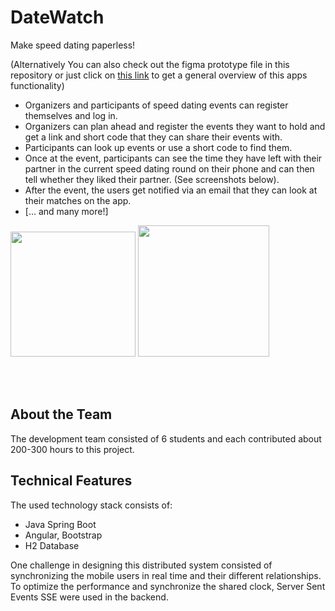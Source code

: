 # DateWatch
Make speed dating paperless!

(Alternatively You can also check out the figma prototype file in this repository or just click on [this link](https://www.figma.com/file/VfUssciRWQJCU6zIxfyD3h/DateWatch-(Read-Only))
to get a general overview of this apps functionality)

* Organizers and participants of speed dating events can register themselves and log in.
* Organizers can plan ahead and register the events they want to hold and get a link and short code that they can share their events with.
* Participants can look up events or use a short code to find them.
* Once at the event, participants can see the time they have left with their partner in the current speed dating round on their phone and can then tell whether they liked their partner.
(See screenshots below).
* After the event, the users get notified via an email that they can look at their matches on the app.
* [... and many more!]

<p float="left">
  <img src="https://user-images.githubusercontent.com/61852663/158476399-f38d6e1a-a615-4c87-9f36-ffe7eef44a3b.png" width="200">
  <img src="https://user-images.githubusercontent.com/61852663/158476483-423f6aec-e985-4a71-957e-486c673daa0a.png" width="210">
</p>
<br><br>

## About the Team
The development team consisted of 6 students and each contributed about 200-300 hours to this project.

## Technical Features
The used technology stack consists of:
- Java Spring Boot
- Angular, Bootstrap
- H2 Database

One challenge in designing this distributed system consisted of synchronizing the mobile users in real time and their different relationships.
To optimize the performance and synchronize the shared clock, Server Sent Events SSE were used in the backend.

